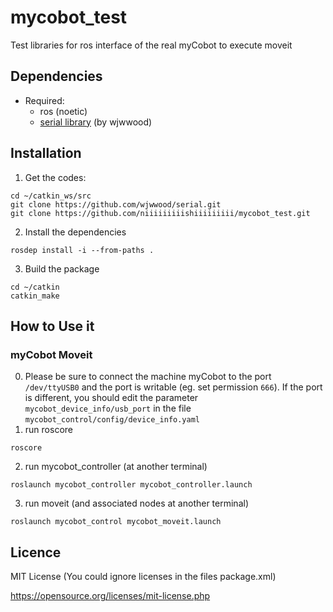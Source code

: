 # mycobot_test

Test libraries for ros interface of the real myCobot to execute moveit

## Dependencies

- Required:
  - ros (noetic)
  - [serial library](https://github.com/wjwwood/serial) (by wjwwood)
  
## Installation

1. Get the codes:

```
cd ~/catkin_ws/src
git clone https://github.com/wjwwood/serial.git
git clone https://github.com/niiiiiiiiishiiiiiiiii/mycobot_test.git
```
2. Install the dependencies
```
rosdep install -i --from-paths .
```

3. Build the package

```
cd ~/catkin
catkin_make
```
## How to Use it

### myCobot Moveit

0. Please be sure to connect the machine myCobot to the port `/dev/ttyUSB0` and the port is writable (eg. set permission `666`). 
If the port is different, you should edit the parameter `mycobot_device_info/usb_port` in the file `mycobot_control/config/device_info.yaml`
1. run roscore 
```
roscore
```
2. run mycobot_controller (at another terminal)
```
roslaunch mycobot_controller mycobot_controller.launch
```
3. run moveit (and associated nodes at another terminal)
```
roslaunch mycobot_control mycobot_moveit.launch
```

## Licence

MIT License (You could ignore licenses in the files package.xml)

https://opensource.org/licenses/mit-license.php
